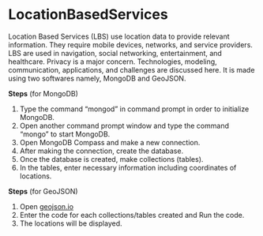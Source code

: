 # LocationBasedServices
Location Based Services (LBS) use location data to provide relevant information. They require mobile devices, networks, and service providers. LBS are used in navigation, social networking, entertainment, and healthcare. Privacy is a major concern. Technologies, modeling, communication, applications, and challenges are discussed here. It is made using two softwares namely, MongoDB and GeoJSON.


****Steps**** (for MongoDB)

1.  Type the command “mongod” in command prompt in order to initialize MongoDB.
2.  Open another command prompt window and type the command “mongo” to start MongoDB.
3.  Open MongoDB Compass and make a new connection.
4.  After making the connection, create the database.
5.  Once the database is created, make collections (tables).
6.  In the tables, enter necessary information including coordinates of locations.


****Steps**** (for GeoJSON)

1. Open [geojson.io](https://geojson.io/#map=2/0/20)
2. Enter the code for each collections/tables created and Run the code.
3. The locations will be displayed.

